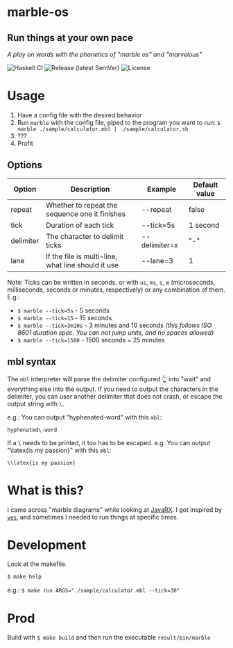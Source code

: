 # marble-os
## Run things at your own pace
_A play on words with the phonetics of "marble os" and "marvelous"_

![Haskell CI](https://github.com/jazcarate/marble-os/workflows/Haskell%20CI/badge.svg)
![Release (latest SemVer)](https://img.shields.io/github/v/release/jazcarate/marble-os?sort=semver)
![License](https://img.shields.io/github/license/jazcarate/marble-os)

# Usage
1. Have a config file with the desired behavior
1. Run `marble` with the config file, piped to the program you want to run: `$ marble ./sample/calculator.mbl | ./sample/calculator.sh`
1. ???
1. Profit

## Options
| Option    | Description                                        | Example       | Default value |
|-----------|----------------------------------------------------|---------------|---------------|
| repeat    | Whether to repeat the sequence one it finishes     | --repeat      | false         |
| tick      | Duration of each tick                              | --tick=5s     | 1 second      |
| delimiter | The character to delimit ticks                     | --delimiter=x | "-"           |
| lane      | If the file is multi-line, what line should it use | --lane=3      | 1             |

Note: Ticks can be written in seconds, or with `us`, `ms`, `s`, `m` (microseconds, milliseconds, seconds or minutes, respectively) or any combination of them.
E.g.: 
* `$ marble --tick=5s` - 5 seconds
* `$ marble --tick=15` - 15 seconds
* `$ marble --tick=3m10s` - 3 minutes and 10 seconds _(this follows ISO 8601 duration spec. You can not jump units, and no spaces allowed)_
* `$ marble --tick=1500` - 1500 seconds = 25 minutes

## mbl syntax
The `mbl` interpreter will parse the delimiter configured 👆 into "wait" and everything else into the output.
If you need to output the characters in the delimiter, you can user another delimiter that does not crash, or escape the output string with `\`.

e.g.: You can output "hyphenated-word" with this `mbl`:
```mbl
hyphenated\-word
```

If a `\` needs to be printed, it too has to be escaped.
e.g.:You can output "\latex{is my passion}" with this `mbl`:
```mbl
\\latex{is my passion}
```

# What is this?
I came across "marble diagrams" while looking at [JavaRX](https://rxjs-dev.firebaseapp.com/guide/testing/marble-testing).
I got inspired by [`yes`](https://man7.org/linux/man-pages/man1/yes.1.html), and sometimes I needed to run things at specific times.

# Development
Look at the makefile.
```bash
$ make help
```

e.g.: `$ make run ARGS="./sample/calculator.mbl --tick=30"`

# Prod
Build with `$ make build` and then run the executable `result/bin/marble`